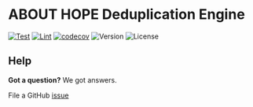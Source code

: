 ABOUT HOPE Deduplication Engine
===============================

[![Test](https://github.com/unicef/hope-dedup-engine/actions/workflows/test.yml/badge.svg)](https://github.com/unicef/hope-dedup-engine/actions/workflows/test.yml)
[![Lint](https://github.com/unicef/hope-dedup-engine/actions/workflows/lint.yml/badge.svg)](https://github.com/unicef/hope-dedup-engine/actions/workflows/lint.yml)
[![codecov](https://codecov.io/gh/unicef/hope-dedup-engine/graph/badge.svg?token=kAuZEX5k5o)](https://codecov.io/gh/unicef/hope-dedup-engine)
![Version](https://img.shields.io/badge/dynamic/toml?url=https%3A%2F%2Fraw.githubusercontent.com%unicef%2Fhope-dedup-engine%2Fdevelop%2Fpyproject.toml&query=%24.project.version&label=version)
![License](https://img.shields.io/badge/dynamic/toml?url=https%3A%2F%2Fraw.githubusercontent.com%2Funicef%2Fhope-dedup-engine%2Fdevelop%2Fpyproject.toml&query=%24.project.license.text&label=license)


## Help
**Got a question?** We got answers.

File a GitHub [issue](https://github.com/unicef/hope-dedup-engine/issues)
